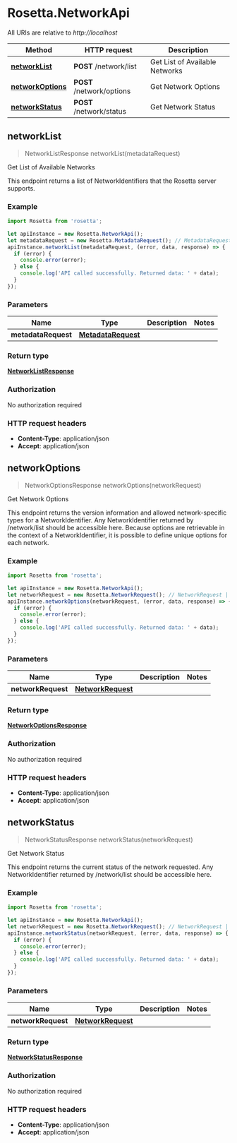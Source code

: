 # Rosetta.NetworkApi

All URIs are relative to *http://localhost*

Method | HTTP request | Description
------------- | ------------- | -------------
[**networkList**](NetworkApi.md#networkList) | **POST** /network/list | Get List of Available Networks
[**networkOptions**](NetworkApi.md#networkOptions) | **POST** /network/options | Get Network Options
[**networkStatus**](NetworkApi.md#networkStatus) | **POST** /network/status | Get Network Status



## networkList

> NetworkListResponse networkList(metadataRequest)

Get List of Available Networks

This endpoint returns a list of NetworkIdentifiers that the Rosetta server supports.

### Example

```javascript
import Rosetta from 'rosetta';

let apiInstance = new Rosetta.NetworkApi();
let metadataRequest = new Rosetta.MetadataRequest(); // MetadataRequest | 
apiInstance.networkList(metadataRequest, (error, data, response) => {
  if (error) {
    console.error(error);
  } else {
    console.log('API called successfully. Returned data: ' + data);
  }
});
```

### Parameters


Name | Type | Description  | Notes
------------- | ------------- | ------------- | -------------
 **metadataRequest** | [**MetadataRequest**](MetadataRequest.md)|  | 

### Return type

[**NetworkListResponse**](NetworkListResponse.md)

### Authorization

No authorization required

### HTTP request headers

- **Content-Type**: application/json
- **Accept**: application/json


## networkOptions

> NetworkOptionsResponse networkOptions(networkRequest)

Get Network Options

This endpoint returns the version information and allowed network-specific types for a NetworkIdentifier. Any NetworkIdentifier returned by /network/list should be accessible here. Because options are retrievable in the context of a NetworkIdentifier, it is possible to define unique options for each network.

### Example

```javascript
import Rosetta from 'rosetta';

let apiInstance = new Rosetta.NetworkApi();
let networkRequest = new Rosetta.NetworkRequest(); // NetworkRequest | 
apiInstance.networkOptions(networkRequest, (error, data, response) => {
  if (error) {
    console.error(error);
  } else {
    console.log('API called successfully. Returned data: ' + data);
  }
});
```

### Parameters


Name | Type | Description  | Notes
------------- | ------------- | ------------- | -------------
 **networkRequest** | [**NetworkRequest**](NetworkRequest.md)|  | 

### Return type

[**NetworkOptionsResponse**](NetworkOptionsResponse.md)

### Authorization

No authorization required

### HTTP request headers

- **Content-Type**: application/json
- **Accept**: application/json


## networkStatus

> NetworkStatusResponse networkStatus(networkRequest)

Get Network Status

This endpoint returns the current status of the network requested. Any NetworkIdentifier returned by /network/list should be accessible here.

### Example

```javascript
import Rosetta from 'rosetta';

let apiInstance = new Rosetta.NetworkApi();
let networkRequest = new Rosetta.NetworkRequest(); // NetworkRequest | 
apiInstance.networkStatus(networkRequest, (error, data, response) => {
  if (error) {
    console.error(error);
  } else {
    console.log('API called successfully. Returned data: ' + data);
  }
});
```

### Parameters


Name | Type | Description  | Notes
------------- | ------------- | ------------- | -------------
 **networkRequest** | [**NetworkRequest**](NetworkRequest.md)|  | 

### Return type

[**NetworkStatusResponse**](NetworkStatusResponse.md)

### Authorization

No authorization required

### HTTP request headers

- **Content-Type**: application/json
- **Accept**: application/json

